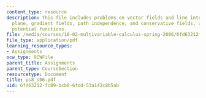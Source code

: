 ```yaml
---
content_type: resource
description: This file includes problems on vector fields and line integrals in the
  plane, gradient fields, path independence, and conservative fields, and finding
  potential functions.
file: /media/courses/18-02-multivariable-calculus-spring-2006/6fd63212fc89bcb06fdd53a142c8b5ab_ps8_s06.pdf
file_type: application/pdf
learning_resource_types:
- Assignments
ocw_type: OCWFile
parent_title: Assignments
parent_type: CourseSection
resourcetype: Document
title: ps8_s06.pdf
uid: 6fd63212-fc89-bcb0-6fdd-53a142c8b5ab
---
```

